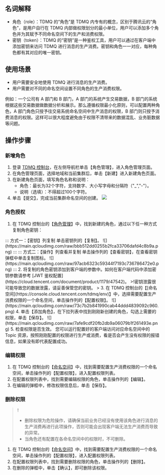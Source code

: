 ## 名词解释

- 角色（role）：TDMQ 的“角色”是 TDMQ 内专有的概念，区别于腾讯云的“角色”，是用户自行在 TDMQ 内部做权限划分的最小单位，用户可以添加多个角色并为其赋予不同命名空间下的生产和消费权限。
- 密钥（token）：TDMQ 的“密钥”是一种鉴权工具，用户可以通过在客户端中添加密钥来访问 TDMQ 进行消息的生产消费。密钥和角色一一对应，每种角色都有其对应的唯一密钥。


## 使用场景

- 用户需要安全地使用 TDMQ 进行消息的生产消费。
- 用户需要对不同的命名空间设置不同角色的生产消费权限。

例如：一个公司有 A 部门和 B 部门，A 部门的系统产生交易数据，B 部门的系统根据这些交易数据做数据分析和展示。那么遵循权限最小化原则，可以配置两种角色，A 部门角色只授予往交易系统命名空间中生产消息的权限，B 部门则只授予消费消息的权限。这样可以很大程度避免由于权限不清带来的数据混乱、业务脏数据等问题。


## 操作步骤

### 新增角色

1. 登录 [TDMQ 控制台](https://console.cloud.tencent.com/tdmq)，在左侧导航栏单击【角色管理】，进入角色管理页面。
2. 在角色管理页面，选择地域和当前集群后，单击【新建】进入新建角色页面。
3. 在新建角色页面，填写角色名称和说明：
   - 角色：最长为32个字符，支持数字、大小写字母和分隔符（"_","-"）。
   - 说明（选填）：不得超过100个字符。
4. 单击【提交】，完成当前集群命名空间的创建。
   ![](https://main.qcloudimg.com/raw/030444db462129f54a35ce19f7a92e41.png)


### 角色授权

1. 在 TDMQ 控制台的【[角色管理](https://console.cloud.tencent.com/tdmq/role)】中，找到新建的角色，通过以下任一种方式复制角色密钥：
<dx-tabs>
::: 方式一：【密钥】列复制
单击密钥列的【复制】。
![](https://main.qcloudimg.com/raw/bbb512dd0255b2fca33706dafd4c8b9a.png)
:::
::: 方式二：【操作】列查看并复制
单击操作列的【查看密钥】，在查看密钥弹框中单击复制图标。
![](https://main.qcloudimg.com/raw/97acb6323c59344f7193c736786472e0.png)
:::
</dx-tabs>
2. 将复制的角色密钥添加到客户端的参数中。如何在客户端代码中添加密钥参数请参考 [JWT 鉴权配置](https://cloud.tencent.com/document/product/1179/47542)。
>!密钥泄露很可能导致您的数据泄露，请妥善保管您的密钥。
>
3. 在 TDMQ 控制台的【[命名空间](https://console.cloud.tencent.com/tdmq/env)】中，选择需要配置生产消费权限的一个命名空间，单击操作列的【配置权限】。
   ![](https://main.qcloudimg.com/raw/73c7b2b841990cab44ddd4839092c960.png)
4. 单击【添加角色】，在下拉列表中找到刚刚新创建的角色，勾选上需要的权限，单击【保存】。
   ![](https://main.qcloudimg.com/raw/7afe9cdf20fb2db9a06079b1f261493e.png)
5. 检查权限是否生效。
   您可以运行配置好的客户端访问对应命名空间中的 Topic 资源，按照刚刚配置的权限进行生产或消费，看是否会产生没有权限的报错信息，如果没有即代表配置成功。

### 编辑权限

1. 在 TDMQ 控制台的【[命名空间](https://console.cloud.tencent.com/tdmq/env)】中，找到需要配置生产消费权限的一个命名空间，单击操作列的【配置权限】，进入配置权限列表。
2. 在配置权限列表中，找到需要编辑权限的角色，单击操作列的【编辑】。
3. 在编辑的弹框中，修改权限信息后，单击【保存】。



### 删除权限

>!
>- 删除权限为危险操作，请确保当前业务已经没有使用该角色进行消息的生产消费再进行此项操作，否则可能会出现客户端无法生产消费而导致的异常。
>- 当角色还有配置在各命名空间中的权限时，不可删除。

1. 在 TDMQ 控制台的【[命名空间](https://console.cloud.tencent.com/tdmq/env)】中，找到需要配置生产消费权限的一个命名空间，单击操作列的【配置权限】，进入配置权限列表。
2. 在配置权限列表中，找到需要删除权限的角色，单击操作列的【删除】。
3. 在删除的弹框中，单击【确认】，即可删除该权限。
